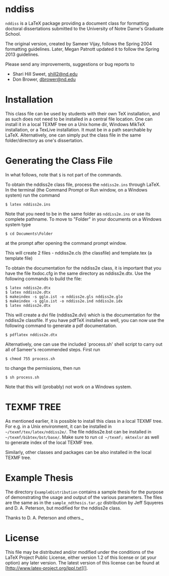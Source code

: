 nddiss
======

`nddiss` is a LaTeX package providing a document class for formatting doctoral
dissertations submitted to the University of Notre Dame's Graduate School.

The original version, created by Sameer Vijay, follows the Spring 2004 formatting guidelines.
Later, Megan Patnott updated it to follow the Spring 2013 guidelines.

Please send any improvements, suggestions or bug reports to

 * Shari Hill Sweet, shill2@nd.edu
 * Don Brower, dbrower@nd.edu


# Installation

This class file can be used by students with their
own TeX installation, and as such does not need to be
installed in a central file location. One can install it
in a local TEXMF tree on a Unix home dir, Windows MikTeX
installation, or a TexLive installation. It must be in a
path searchable by LaTeX. Alternatively, one can simply put
the class file in the same folder/directory as one's dissertation.

# Generating the Class File

In what follows, note that `$` is not part of the commands.

To obtain the nddiss2e class file, process the `nddiss2e.ins` through LaTeX.
In the terminal (the Command Prompt or Run window, on a Windows system) run the command

    $ latex nddiss2e.ins

Note that you need to be in the same folder as `nddiss2e.ins` or use its complete pathname.
To move to "Folder" in your documents on a Windows system type

    $ cd Documents\Folder

at the prompt after opening the command prompt window.

This will create 2 files - nddiss2e.cls (the classfile) and template.tex (a template file)

To obtain the documentation for the nddiss2e class, it is important that you have the file ltxdoc.cfg in the same directory as nddiss2e.dtx.
Use the following commands to build the file:

    $ latex nddiss2e.dtx
    $ latex nddiss2e.dtx
    $ makeindex -s gglo.ist -o nddiss2e.gls nddiss2e.glo
    $ makeindex -s gglo.ist -o nddiss2e.ind nddiss2e.idx
    $ latex nddiss2e.dtx

This will create a dvi file (nddiss2e.dvi) which is the documentation for the nddiss2e classfile.
If you have pdfTeX installed as well, you can now use the following command to generate a pdf documentation.

    $ pdflatex nddiss2e.dtx

Alternatively, one can use the included `process.sh' shell script to carry out all of Sameer's recommended steps.
First run

    $ chmod 755 process.sh

to change the permissions, then run

    $ sh process.sh

Note that this will (probably) not work on a Windows system.


# TEXMF TREE

As mentioned earlier, it is possible to install this class in a
local TEXMF tree. For e.g. in a Unix environment, it can be
installed in `~/texmf/tex/latex/nddiss2e/`. The file nddiss2e.bst
can be installed in `~/texmf/bibtex/bst/base/`.
Make sure to run `cd ~/texmf; mktexlsr` as well to generate index of the local TEXMF tree.

Similarly, other classes and packages can be also installed in the local TEXMF tree.

# Example Thesis

The directory `ExampleDistribution` contains a sample thesis for the purpose of demonstrating
the usage and output of the various parameters.
The files are the same as in the `sample_ndthesis.tar.gz` distribution by Jeff Squyeres
and D. A. Peterson, but modified for the nddiss2e class.

Thanks to D. A. Peterson and others._

# License

This file may be distributed and/or modified under the conditions of the LaTeX
Project Public License, either version 1.2 of this license or (at your option)
any later version. The latest version of this license can be found at [http://www.latex-project.org/lppl.txt][].
